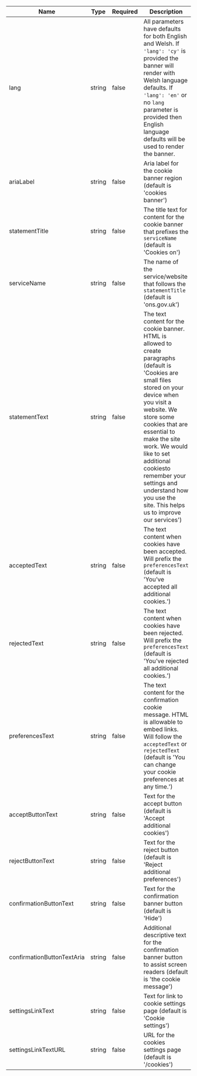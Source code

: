 | Name                       | Type   | Required | Description                                                                                                                                                                                                                                                                                                                                                                     |
| -------------------------- | ------ | -------- | ------------------------------------------------------------------------------------------------------------------------------------------------------------------------------------------------------------------------------------------------------------------------------------------------------------------------------------------------------------------------------- |
| lang                       | string | false    | All parameters have defaults for both English and Welsh. If `'lang': 'cy'` is provided the banner will render with Welsh language defaults. If `'lang': 'en'` or no `lang` parameter is provided then English language defaults will be used to render the banner.                                                                                                              |
| ariaLabel                  | string | false    | Aria label for the cookie banner region (default is 'cookies banner')                                                                                                                                                                                                                                                                                                           |
| statementTitle             | string | false    | The title text for content for the cookie banner that prefixes the `serviceName` (default is 'Cookies on')                                                                                                                                                                                                                                                                      |
| serviceName                | string | false    | The name of the service/website that follows the `statementTitle` (default is 'ons.gov.uk')                                                                                                                                                                                                                                                                                     |
| statementText              | string | false    | The text content for the cookie banner. HTML is allowed to create paragraphs (default is 'Cookies are small files stored on your device when you visit a website. We store some cookies that are essential to make the site work. We would like to set additional cookiesto remember your settings and understand how you use the site. This helps us to improve our services') |
| acceptedText               | string | false    | The text content when cookies have been accepted. Will prefix the `preferencesText` (default is 'You’ve accepted all additional cookies.')                                                                                                                                                                                                                                      |
| rejectedText               | string | false    | The text content when cookies have been rejected. Will prefix the `preferencesText` (default is 'You’ve rejected all additional cookies.')                                                                                                                                                                                                                                      |
| preferencesText            | string | false    | The text content for the confirmation cookie message. HTML is allowable to embed links. Will follow the `acceptedText` or `rejectedText` (default is 'You can change your cookie preferences at any time.')                                                                                                                                                                     |
| acceptButtonText           | string | false    | Text for the accept button (default is 'Accept additional cookies')                                                                                                                                                                                                                                                                                                             |
| rejectButtonText           | string | false    | Text for the reject button (default is 'Reject additional preferences')                                                                                                                                                                                                                                                                                                         |
| confirmationButtonText     | string | false    | Text for the confirmation banner button (default is 'Hide')                                                                                                                                                                                                                                                                                                                     |
| confirmationButtonTextAria | string | false    | Additional descriptive text for the confirmation banner button to assist screen readers (default is 'the cookie message')                                                                                                                                                                                                                                                       |
| settingsLinkText           | string | false    | Text for link to cookie settings page (default is 'Cookie settings')                                                                                                                                                                                                                                                                                                            |
| settingsLinkTextURL        | string | false    | URL for the cookies settings page (default is '/cookies')                                                                                                                                                                                                                                                                                                                       |
